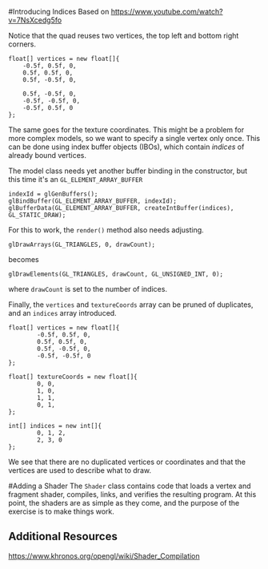 #Introducing Indices
Based on https://www.youtube.com/watch?v=7NsXcedg5fo

Notice that the quad reuses two vertices, the top left and bottom right corners.
```
float[] vertices = new float[]{
    -0.5f, 0.5f, 0,
    0.5f, 0.5f, 0,
    0.5f, -0.5f, 0,
    
    0.5f, -0.5f, 0,
    -0.5f, -0.5f, 0,
    -0.5f, 0.5f, 0
};
```
The same goes for the texture coordinates. This might be a problem for more complex models, so we want to specify a
single vertex only once. This can be done using index buffer objects (IBOs), which contain _indices_ of already bound vertices.

The model class needs yet another buffer binding in the constructor, but this time it's an `GL_ELEMENT_ARRAY_BUFFER` 
```
indexId = glGenBuffers();
glBindBuffer(GL_ELEMENT_ARRAY_BUFFER, indexId);
glBufferData(GL_ELEMENT_ARRAY_BUFFER, createIntBuffer(indices), GL_STATIC_DRAW);
```

For this to work, the `render()` method also needs adjusting.
```
glDrawArrays(GL_TRIANGLES, 0, drawCount);
```
becomes
```
glDrawElements(GL_TRIANGLES, drawCount, GL_UNSIGNED_INT, 0);
``` 
where `drawCount` is set to the number of indices.

Finally, the `vertices` and `textureCoords` array can be pruned of duplicates, and an `indices` array introduced.

```
float[] vertices = new float[]{
        -0.5f, 0.5f, 0,
        0.5f, 0.5f, 0,
        0.5f, -0.5f, 0,
        -0.5f, -0.5f, 0
};

float[] textureCoords = new float[]{
        0, 0,
        1, 0,
        1, 1,
        0, 1,
};

int[] indices = new int[]{
        0, 1, 2,
        2, 3, 0
};
```
We see that there are no duplicated vertices or coordinates and that the vertices are used to describe what to draw.

#Adding a Shader
The `Shader` class contains code that loads a vertex and fragment shader, compiles, links, and verifies the resulting 
program. At this point, the shaders are as simple as they come, and the purpose of the exercise is to make things work.

## Additional Resources
https://www.khronos.org/opengl/wiki/Shader_Compilation 